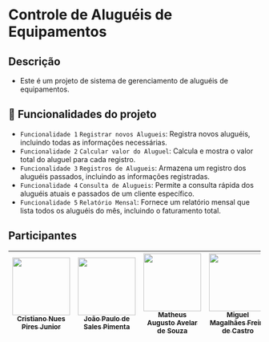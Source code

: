 # Controle de Aluguéis de Equipamentos


## Descrição

- Este é um projeto de sistema de gerenciamento de aluguéis de equipamentos.

## :hammer: Funcionalidades do projeto

- `Funcionalidade 1` `Registrar novos Alugueis`: Registra novos aluguéis, incluindo todas as informações necessárias.
- `Funcionalidade 2` `Calcular valor do Aluguel`: Calcula e mostra o valor total do aluguel para cada registro.
- `Funcionalidade 3` `Registros de Alugueis`: Armazena um registro dos aluguéis passados, incluindo as informações registradas.
- `Funcionalidade 4` `Consulta de Alugueis`: Permite a consulta rápida dos aluguéis atuais e passados de um cliente específico.
- `Funcionalidade 5` `Relatório Mensal`: Fornece um relatório mensal que lista todos os aluguéis do mês, incluindo o faturamento total.

## Participantes

| [<img loading="lazy" src="https://avatars.githubusercontent.com/u/94191626?v=4" width=115><br><sub>Cristiano Nues Pires Junior</sub>](https://github.com/CristianoJunior0) |  [<img loading="lazy" src="https://avatars.githubusercontent.com/u/43764756?v=4" width=115><br><sub>João Paulo de Sales Pimenta</sub>](https://github.com/jotapesalles) | [<img loading="lazy" src="https://avatars.githubusercontent.com/u/85370066?v=4" width=115><br><sub>Matheus Augusto Avelar de Souza</sub>](https://github.com/MatheusBear) |  [<img loading="lazy" src="https://avatars.githubusercontent.com/u/104601913?v=4" width=115><br><sub>Miguel Magalhães Freire de Castro</sub>](https://github.com/MiguelMagCastro) |  [<img loading="lazy" src="https://avatars.githubusercontent.com/u/76066419?v=4" width=115><br><sub>Ryann Victor De Almeida Parreira</sub>](https://github.com/ryannalmeida) | 
| :---: | :---: | :---: | :---: | :---: |
